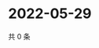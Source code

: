 # 2022-05-29

共 0 条

<!-- BEGIN WEIBO -->
<!-- 最后更新时间 Sun May 29 2022 06:01:23 GMT+0800 (China Standard Time) -->

<!-- END WEIBO -->

